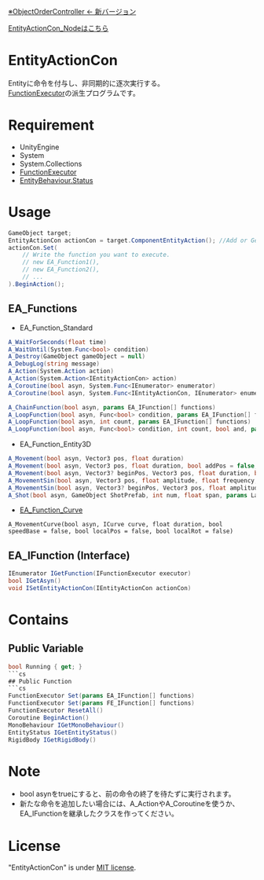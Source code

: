 [※ObjectOrderController <- 新バージョン](https://github.com/kuritaro1122/ObjectOrderController)

[EntityActionCon_Nodeはこちら](/README_node.md)

# EntityActionCon

Entityに命令を付与し、非同期的に逐次実行する。\
[FunctionExecutor](https://github.com/kuritaro1122/FunctionExecuter)の派生プログラムです。

<!--# DEMO

-->


# Requirement

* UnityEngine
* System
* System.Collections
* [FunctionExecutor](https://github.com/kuritaro1122/FunctionExecuter)
* [EntityBehaviour.Status](https://github.com/kuritaro1122/EntityStatus)

# Usage

```cs
GameObject target;
EntityActionCon actionCon = target.ComponentEntityAction(); //Add or GetComponent
actionCon.Set(
    // Write the function you want to execute.
    // new EA_Function1(),
    // new EA_Function2(),
    // ...
).BeginAction();
```

## EA_Functions
* EA_Function_Standard
```cs
A_WaitForSeconds(float time)
A_WaitUntil(System.Func<bool> condition)
A_Destroy(GameObject gameObject = null)
A_DebugLog(string message)
A_Action(System.Action action)
A_Action(System.Action<IEntityActionCon> action)
A_Coroutine(bool asyn, System.Func<IEnumerator> enumerator)
A_Coroutine(bool asyn, System.Func<IEntityActionCon, IEnumerator> enumerator)

A_ChainFunction(bool asyn, params EA_IFunction[] functions)
A_LoopFunction(bool asyn, Func<bool> condition, params EA_IFunction[] functions)
A_LoopFunction(bool asyn, int count, params EA_IFunction[] functions)
A_LoopFunction(bool asyn, Func<bool> condition, int count, bool and, params EA_IFunction[] functions)
```
* EA_Function_Entity3D
```cs
A_Movement(bool asyn, Vector3 pos, float duration)
A_Movement(bool asyn, Vector3 pos, float duration, bool addPos = false, bool speedBase = false)
A_Movement(bool asyn, Vector3? beginPos, Vector3 pos, float duration, bool addPos = false, bool speedBase = false)
A_MovementSin(bool asyn, Vector3 pos, float amplitude, float frequency, float time, Vector3 upwards)
A_MovementSin(bool asyn, Vector3? beginPos, Vector3 pos, float amplitude, float frequency, float time, Vector3 upwards)
A_Shot(bool asyn, GameObject ShotPrefab, int num, float span, params LaunchInfo[] launchInfos)
```
* [EA_Function_Curve](https://github.com/kuritaro1122/EA_Functions_Curve/)
```
A_MovementCurve(bool asyn, ICurve curve, float duration, bool speedBase = false, bool localPos = false, bool localRot = false)
```

## EA_IFunction (Interface)
```cs
IEnumerator IGetFunction(IFunctionExecutor executor)
bool IGetAsyn()
void ISetEntityActionCon(IEntityActionCon actionCon)
```

# Contains

<!--## Inspector

-->

## Public Variable
```cs
bool Running { get; }
```cs
## Public Function
```cs
FunctionExecutor Set(params EA_IFunction[] functions)
FunctionExecutor Set(params FE_IFunction[] functions)
FunctionExecutor ResetAll()
Coroutine BeginAction()
MonoBehaviour IGetMonoBehaviour()
EntityStatus IGetEntityStatus()
RigidBody IGetRigidBody()
```

# Note

* bool asynをtrueにすると、前の命令の終了を待たずに実行されます。
* 新たな命令を追加したい場合には、A_ActionやA_Coroutineを使うか、EA_IFunctionを継承したクラスを作ってください。

# License

"EntityActionCon" is under [MIT license](https://en.wikipedia.org/wiki/MIT_License).
